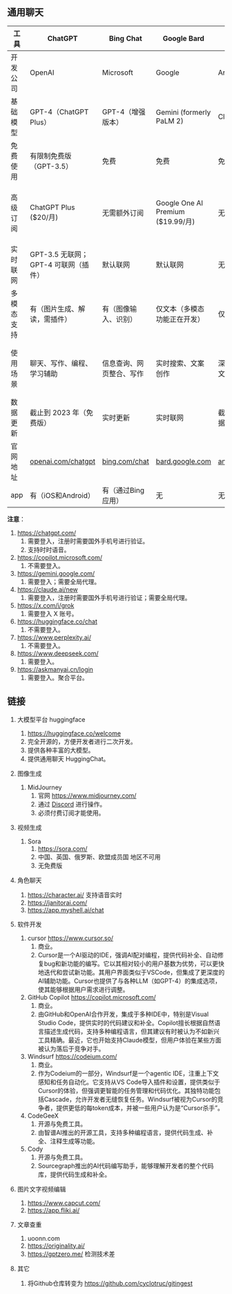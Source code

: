 
## 通用聊天

| 工具       | ChatGPT                                          | Bing Chat                                  | Google Bard                                 | Claude                                      | Grok                                | HuggingChat                                        | Perplexity                                | DeepSeek                                   |
| ---------- | ------------------------------------------------ | ------------------------------------------ | ------------------------------------------- | ------------------------------------------- | ----------------------------------- | -------------------------------------------------- | ----------------------------------------- | ------------------------------------------ |
| 开发公司   | OpenAI                                           | Microsoft                                  | Google                                      | Anthropic                                   | xAI                                 | Hugging Face                                       | Perplexity AI                             | DeepSeek                                   |
| 基础模型   | GPT-4（ChatGPT Plus）                            | GPT-4（增强版本）                          | Gemini (formerly PaLM 2)                    | Claude 2                                    | Grok-2/Grok-2 mini                  | 多种开源模型（如 Llama, Qwen等）                   | 各种大模型（如GPT-4, Claude 3, Grok-2等） | DeepSeek-V3                                |
| 免费使用   | 有限制免费版（GPT-3.5）                          | 免费                                       | 免费                                        | 免费                                        | 免费（需 X 平台账户）               | 完全免费                                           | 免费使用（有限制），Pro模式付费           | 部分功能免费，API 调用可能需要付费         |
| 高级订阅   | ChatGPT Plus ($20/月)                            | 无需额外订阅                               | Google One AI Premium ($19.99/月)           | 无高级版本                                  | X Premium 和 Premium+（有额外功能） | 无高级订阅                                         | Perplexity Pro ($20/月)                   | 无特定订阅，API 使用按需付费               |
| 实时联网   | GPT-3.5 无联网；GPT-4 可联网（插件）             | 默认联网                                   | 默认联网                                    | 无法联网                                    | 通过 X 平台实时联网                 | 可通过插件实现                                     | 实时联网                                  | 无实时联网功能，但可通过应用接口实现       |
| 多模态支持 | 有（图片生成、解读，需插件）                     | 有（图像输入、识别）                       | 仅文本（多模态功能正在开发）                | 仅文本                                      | 文本、图像生成（通过 Flux 模型）    | 文本，部分模型支持图像生成                         | 文本，Pro版本支持图像生成                 | 支持文本和代码生成，图像生成能力正在开发中 |
| 使用场景   | 聊天、写作、编程、学习辅助                       | 信息查询、网页整合、写作                   | 实时搜索、文案创作                          | 深度写作、长文生成                          | 聊天、信息查询、图像生成、提问建议  | 聊天、教育、代码生成、问答                         | 信息搜索、回答问题、研究辅助              | 代码生成、科学研究、问答、高级推理         |
| 数据更新   | 截止到 2023 年（免费版）                         | 实时更新                                   | 实时联网                                    | 截止到训练数据的日期                        | 通过 X 平台实时更新                 | 依赖模型更新，部分实时联网                         | 实时更新                                  | 通过更新模型版本，数据截止至最新训练数据集 |
| 官网地址   | [openai.com/chatgpt](https://openai.com/chatgpt) | [bing.com/chat](https://www.bing.com/chat) | [bard.google.com](https://bard.google.com/) | [anthropic.com](https://www.anthropic.com/) | [x.ai](https://x.ai/)               | [huggingface.co/chat](https://huggingface.co/chat) | [perplexity.ai](https://perplexity.ai/)   | [deepseek.com](https://www.deepseek.com/)  |
| app        | 有（iOS和Android）                               | 有（通过Bing应用）                         | 无                                          | 无                                          | 无                                  | 无                                                 | 有（iOS）                                 | 无                                         |

**注意**：

1. https://chatgpt.com/  
    1. 需要登入，注册时需要国外手机号进行验证。
    2. 支持时时语音。
2. https://copilot.microsoft.com/
    1. 不需要登入。
3. https://gemini.google.com/
    1. 需要登入；需要全局代理。
4. https://claude.ai/new  
    1. 需要登入，注册时需要国外手机号进行验证；需要全局代理。
5. https://x.com/i/grok
    1. 需要登入 X 账号。
6. https://huggingface.co/chat
    1. 不需要登入。
7. https://www.perplexity.ai/
    1. 不需要登入。
8. https://www.deepseek.com/
    1. 需要登入。
9. https://askmanyai.cn/login
    1. 需要登入。聚合平台。

## 链接
1. 大模型平台 huggingface
    1. https://huggingface.co/welcome
    2. 完全开源的，方便开发者进行二次开发。
    3. 提供各种丰富的大模型。
    4. 提供通用聊天 HuggingChat。

2. 图像生成
    1. MidJourney 
        1. 官网 https://www.midjourney.com/ 
        2. 通过 [Discord](https://discord.com/invite/midjourney) 进行操作。
        3. 必须付费订阅才能使用。

3. 视频生成 
    1. Sora
        1. https://sora.com/
        2. 中国、英国、俄罗斯、欧盟成员国 地区不可用
        3. 无免费版

4. 角色聊天
    1. https://character.ai/ 支持语音实时
    2. https://janitorai.com/
    3. https://app.myshell.ai/chat

5. 软件开发
    1. cursor https://www.cursor.so/
        1. 商业。
        2. Cursor是一个AI驱动的IDE，强调AI配对编程，提供代码补全、自动修复bug和新功能的编写。它以其相对较小的用户基数为优势，可以更快地迭代和尝试新功能。其用户界面类似于VSCode，但集成了更深度的AI辅助功能。Cursor也提供了与各种LLM（如GPT-4）的集成选项，使其能够根据用户需求进行调整。
    2. GitHub Copilot https://copilot.microsoft.com/
        1. 商业。
        2. 由GitHub和OpenAI合作开发，集成于多种IDE中，特别是Visual Studio Code，提供实时的代码建议和补全。Copilot擅长根据自然语言描述生成代码，支持多种编程语言，但其建议有时被认为不如新兴工具精确。最近，它也开始支持Claude模型，但用户体验在某些方面被认为落后于竞争对手。
    3. Windsurf https://codeium.com/
        1. 商业。
        2. 作为Codeium的一部分，Windsurf是一个agentic IDE，注重上下文感知和任务自动化。它支持从VS Code导入插件和设置，提供类似于Cursor的体验，但强调更智能的任务管理和代码优化。其独特功能包括Cascade，允许开发者无缝恢复任务。Windsurf被视为Cursor的竞争者，提供更低的每token成本，并被一些用户认为是“Cursor杀手”。
    4. CodeGeeX
        1. 开源与免费工具。
        2. 由智谱AI推出的开源工具，支持多种编程语言，提供代码生成、补全、注释生成等功能。
    5. Cody
        1. 开源与免费工具。
        2. Sourcegraph推出的AI代码编写助手，能够理解开发者的整个代码库，提供代码生成和补全。



6.  图片文字视频编辑
    1. https://www.capcut.com/
    2. https://app.fliki.ai/

7.  文章查重
    1. uoonn.com
    2. https://originality.ai/
    3. https://gptzero.me/  检测技术差

8.  其它
    1. 将Github仓库转变为 https://github.com/cyclotruc/gitingest